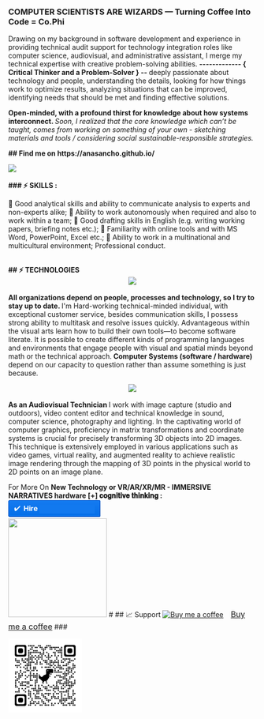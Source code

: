 <p></p>
 <b> <p>  <h3> COMPUTER SCIENTISTS ARE WIZARDS  —  Turning Coffee Into Code = Co.Phi  </h3> </b> 
 <p></p> Drawing on my background in software development and experience in providing technical audit support for technology integration roles like computer science, audiovisual, and administrative assistant, I merge my technical expertise with creative problem-solving abilities.
 <b> ------------- { Critical Thinker and a Problem-Solver } -- </b> deeply passionate about technology and people, understanding the details, looking for how things work to optimize results, analyzing situations that can be improved, identifying needs that should be met and finding effective solutions. 
<p> </p><b> Open-minded, with a profound thirst for knowledge about how systems interconnect. </b> 
<i> Soon, I realized that the core knowledge which can’t be taught, comes from working on something of your own - sketching materials and tools / considering social sustainable-responsible strategies. </i> <p></p>
<b> ## Find me on  https://anasancho.github.io/ </b>
<p></p>
 <a target="_blank" href="https://www.linkedin.com/in/ana-filipa-sancho-silva-283b6b16/" alt="Linkedin"> 
  <img src="https://img.shields.io/badge/-LinkedIn-%230077B5?style=for-the-badge&logo=linkedin&logoColor=white" target="_blank"></a> <p>
 <p></p>
 <b> ### ⚡ SKILLS : </b>
<p> 🚥 Good analytical skills and ability to communicate analysis to experts and non-experts alike;
🚥 Ability to work autonomously when required and also to work within a team;
🚥 Good drafting skills in English (e.g. writing working papers, briefing notes etc.);
🚥 Familiarity with online tools and with MS Word, PowerPoint, Excel etc.;
🚥 Ability to work in a multinational and multicultural environment;
Professional conduct.<p>
<p></p>
<br>
<b> ## ⚡ TECHNOLOGIES </b>
<div align="center">
  <img src="https://skillicons.dev/icons?i=html,css,js,react,python,c,postgres,visualstudio,git,github"></img>
</div>
<p></p> <b> All organizations depend on people, processes and technology, so I try to stay up to date. </b> I'm Hard-working technical-minded individual, with exceptional customer service, besides communication skills, I possess strong ability to multitask and resolve issues quickly. 
Advantageous  within the visual arts learn how to build their own tools—to become software literate. It is possible to create different kinds of programming languages and environments that engage people with visual and spatial minds beyond math or the technical approach.<b> Computer Systems (software / hardware) </b> 
depend on our capacity to question rather than assume something is just because.  <p></p> 
<div align="center">
<img src="https://github-readme-stats.vercel.app/api/top-langs/?username=anasancho&layout=compact"/></div>
<p></p>
<p></p> <b> As an Audiovisual Technician </b> I work with image capture (studio and outdoors), video content editor and technical knowledge in sound, computer science, photography and lighting. 
In the captivating world of computer graphics, proficiency in matrix transformations and coordinate systems is crucial for precisely transforming 3D objects into 2D images. 
This technique is extensively employed in various applications such as video games, virtual reality, and augmented reality to achieve realistic image rendering through the mapping of 3D points in the physical world to 2D points on an image plane.
<p></p>
For More On <b> New Technology or VR/AR/XR/MR - IMMERSIVE NARRATIVES hardware [+] 𝐜𝐨𝐠𝐧𝐢𝐭𝐢𝐯𝐞 𝐭𝐡𝐢𝐧𝐤𝐢𝐧𝐠 : </b>
<br>
<a href="mailto:anaphisancho.silva@gmail.com?subject=Project%20inquiry%20from%20Github"> 
<img src="https://github.com/anasancho/anasancho.github.io/blob/master/contact_%40.png" width="187" height="34"></a> <br>
<img src="http://66.media.tumblr.com/17fea920ff36ef4f5b877d5216a7aad9/tumblr_mo9xje8zZ41qcbiufo1_1280.gif" height="200" width="200">
# 
## 📈 Support
<link href="https://fonts.googleapis.com/css?family=Arial" rel="stylesheet"><a class="bmc-button" target="_blank" href="https://www.buymeacoffee.com/JzqO57X"><img src="https://cdn.buymeacoffee.com/buttons/bmc-new-btn-logo.svg" alt="Buy me a coffee"><span style="margin-left:15px;font-size:16px !important;">Buy me a coffee</span></a>
### 
<p></p>
<img src="https://github.com/anasancho/anasancho.github.io/blob/master/qrcode_github.png" height="150" width="150">

